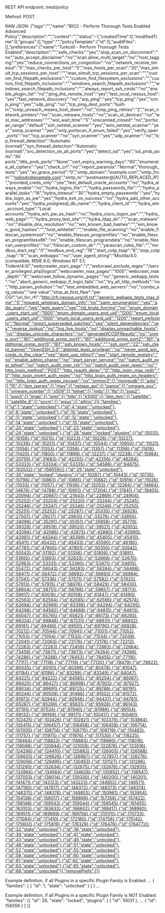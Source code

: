 REST API endpoint: /rest/policy

Method: POST

RAW JSON:
{"tags":"","name":"BIO2 - Perform Thorough Tests Enabled Advanced Policy","description":"","context":"","status":-1,"createdTime":0,"modifiedTime":0,"groups":[],"type":"","policyTemplate":{"id":1},"auditFiles":[],"preferences":{"name":"Turkcell - Perform Thorough Tests Enabled","description":"","safe_checks":"yes","stop_scan_on_disconnect":"no","auto_accept_disclaimer":"no","scan.allow_multi_target":"no","host_tagging":"yes","reduce_connections_on_congestion":"no","network_receive_timeout":"5","max_checks_per_host":"5","max_hosts_per_scan":"30","max_simult_tcp_sessions_per_host":"","max_simult_tcp_sessions_per_scan":"","custom_find_filepath_exclusions":"","custom_find_filesystem_exclusions":"","custom_find_filepath_inclusions":"","windows_search_filepath_exclusions":"","windows_search_filepath_inclusions":"","always_report_ssh_cmds":"no","enable_plugin_list":"no","ping_the_remote_host":"yes","test_local_nessus_host":"yes","fast_network_discovery":"no","arp_ping":"yes","tcp_ping":"yes","icmp_ping":"yes","udp_ping":"no","tcp_ping_dest_ports":"built-in","icmp_unreach_means_host_down":"no","icmp_ping_retries":"2","scan_network_printers":"no","scan_netware_hosts":"no","scan_ot_devices":"no","wol_mac_addresses":"","wol_wait_time":"5","unscanned_closed":"no","portscan_range":"default","ssh_netstat_scanner":"yes","wmi_netstat_scanner":"yes","snmp_scanner":"yes","only_portscan_if_enum_failed":"yes","verify_open_ports":"no","tcp_scanner":"no","syn_scanner":"yes","udp_scanner":"no","tcp_firewall_detection":"Automatic (normal)","syn_firewall_detection":"Automatic (normal)","svc_detection_on_all_ports":"yes","detect_ssl":"yes","ssl_prob_ports":"All ports","dtls_prob_ports":"None","cert_expiry_warning_days":"60","enumerate_all_ciphers":"yes","check_crl":"no","report_paranoia":"Normal","thorough_tests":"yes","av_grace_period":"0","smtp_domain":"example.com","smtp_from":"nobody@example.com","smtp_to":"postmaster@[AUTO_REPLACED_IP]","provided_creds_only":"yes","test_default_oracle_accounts":"no","hydra_always_enable":"no","hydra_logins_file":"","hydra_passwords_file":"","hydra_parallel_tasks":"16","hydra_timeout":"30","hydra_empty_passwords":"yes","hydra_login_as_pw":"yes","hydra_exit_on_success":"no","hydra_add_other_accounts":"yes","hydra_postgresql_db_name":"","hydra_client_id":"","hydra_win_account_type":"Local accounts","hydra_win_pw_as_hash":"no","hydra_cisco_logon_pw":"","hydra_web_page":"","hydra_proxy_test_site":"","hydra_ldap_dn":"","scan_malware":"no","disable_dns_resolution":"no","win_known_bad_hashes":"","win_known_good_hashes":"","host_whitelist":"","enable_file_scanning":"no","enable_filescan_systemroot":"no","enable_filescan_programfiles":"no","enable_filescan_programfilesx86":"no","enable_filescan_programdata":"no","enable_filescan_userprofiles":"no","filescan_custom_dir":"","yarascan_rules_file":"","modbus_start_reg":"0","modbus_end_reg":"16","start_cotp_tsap":"8","stop_cotp_tsap":"8","scan_webapps":"no","user_agent_string":"Mozilla/4.0 (compatible; MSIE 8.0; Windows NT 5.1; Trident/4.0)","webcrawler_start_page":"/","webcrawl_exclude_regex":"/server_privileges\\.php|logout","webcrawler_max_pages":"1000","webcrawl_max_depth":"6","webcrawl_follow_dynamic_pages":"no","generic_webapp_tests":"no","abort_generic_webapp_if_login_fails":"no","try_all_http_methods":"no","http_param_pollution":"no","test_embedded_web_servers":"no","combo_arg_values":"one value","stop_at_first_flaw":"per CGI","url_for_rfi":"http://rfi.nessus.org/rfi.txt","generic_webapp_tests_max_time":"5","request_windows_domain_info":"no","samr_enumeration":"yes","adsi_query":"yes","wmi_query":"yes","rid_brute_forcing":"no","enum_domain_users_start_uid":"1000","enum_domain_users_end_uid":"1200","enum_local_users_start_uid":"1000","enum_local_users_end_uid":"1200","report_verbosity":"Normal","report_superseded_patches":"yes","silent_dependencies":"yes","reverse_lookup":"no","log_live_hosts":"no","display_unreachable_hosts":"no","display_unicode_characters":"no","generateXCCDFResults":"no","snmp_port":"161","additional_snmp_port1":"161","additional_snmp_port2":"161","additional_snmp_port3":"161","ssh_known_hosts":"","ssh_port":"22","ssh_client_banner":"OpenSSH_5.0","attempt_least_privilege":"no","never_send_win_creds_in_the_clear":"yes","dont_use_ntlmv1":"yes","start_remote_registry":"no","enable_admin_shares":"no","start_server_service":"no","patch_audit_over_telnet":"no","patch_audit_over_rsh":"no","patch_audit_over_rexec":"no","http_login_method":"POST","http_reauth_delay":"0","http_login_max_redir":"0","http_login_invert_auth_regex":"no","http_login_auth_regex_on_headers":"no","http_login_auth_regex_nocase":"no","snmpv3":[],"mongodb":[],"adsi":[],"f5":[],"ibm_iseries":[],"rhev":[],"netapp_api":[],"panos":[],"vmware_esx":[],"vmware_vcenter":[],"x509":[],"telnet":[],"nntp":[],"ftp":[],"pop2":[],"pop3":[],"imap":[],"ipmi":[],"http":[],"k1000":[],"ibm_tem":[],"satellite":[],"satellite_6":[],"sccm":[],"wsus":[],"altiris":[]},"families":[{"id":1,"state":"unlocked"},{"id":4,"state":"unlocked"},{"id":8,"state":"unlocked"},{"id":10,"state":"unlocked"},{"id":11,"state":"unlocked"},{"id":12,"state":"unlocked"},{"id":14,"state":"unlocked"},{"id":15,"state":"unlocked"},{"id":20,"state":"unlocked"},{"id":23,"state":"unlocked"},{"id":24,"state":"unlocked"},{"id":28,"state":"locked","plugins":[{"id":10031},{"id":10158},{"id":10215},{"id":10223},{"id":10226},{"id":10227},{"id":10239},{"id":10251},{"id":10437},{"id":10544},{"id":10950},{"id":11021},{"id":11058},{"id":11353},{"id":11356},{"id":11357},{"id":11358},{"id":11418},{"id":11420},{"id":11800},{"id":11899},{"id":12237},{"id":12238},{"id":15984},{"id":20759},{"id":31683},{"id":42255},{"id":42256},{"id":48264},{"id":53333},{"id":53334},{"id":53335},{"id":54586},{"id":94675},{"id":103532},{"id":156559}]},{"id":29,"state":"unlocked"},{"id":30,"state":"locked","plugins":[{"id":10287},{"id":10443},{"id":10735},{"id":10796},{"id":10863},{"id":10881},{"id":10882},{"id":10919},{"id":11026},{"id":11033},{"id":11057},{"id":11936},{"id":12053},{"id":12264},{"id":14664},{"id":14674},{"id":14788},{"id":15901},{"id":17204},{"id":17841},{"id":18405},{"id":20094},{"id":20887},{"id":21643},{"id":22869},{"id":24904},{"id":25202},{"id":25203},{"id":25220},{"id":25244},{"id":25245},{"id":25246},{"id":25247},{"id":25248},{"id":25249},{"id":25250},{"id":25251},{"id":25252},{"id":25287},{"id":25335},{"id":26928},{"id":27507},{"id":29217},{"id":29831},{"id":33276},{"id":33850},{"id":34098},{"id":35291},{"id":35351},{"id":35658},{"id":35779},{"id":39329},{"id":39519},{"id":39520},{"id":39521},{"id":42053},{"id":42084},{"id":42086},{"id":42873},{"id":42880},{"id":42980},{"id":42981},{"id":44344},{"id":45399},{"id":45405},{"id":45410},{"id":45411},{"id":45432},{"id":45433},{"id":45590},{"id":46180},{"id":47761},{"id":47800},{"id":47801},{"id":50350},{"id":50542},{"id":50543},{"id":51192},{"id":51356},{"id":51859},{"id":51891},{"id":51892},{"id":51893},{"id":52633},{"id":52669},{"id":52670},{"id":52963},{"id":53331},{"id":53360},{"id":53471},{"id":54615},{"id":55472},{"id":56043},{"id":56283},{"id":56284},{"id":56468},{"id":56471},{"id":56472},{"id":56692},{"id":56693},{"id":56984},{"id":57041},{"id":57336},{"id":57571},{"id":57582},{"id":57620},{"id":57913},{"id":57915},{"id":58076},{"id":58429},{"id":58430},{"id":58604},{"id":58751},{"id":58768},{"id":59657},{"id":59713},{"id":59917},{"id":60016},{"id":60108},{"id":61447},{"id":61490},{"id":62563},{"id":62564},{"id":62565},{"id":62566},{"id":62574},{"id":62694},{"id":62969},{"id":63398},{"id":64294},{"id":64295},{"id":64298},{"id":64582},{"id":64688},{"id":64815},{"id":64913},{"id":65047},{"id":65765},{"id":65821},{"id":66173},{"id":66293},{"id":66334},{"id":66848},{"id":67231},{"id":68931},{"id":68932},{"id":69181},{"id":69480},{"id":69551},{"id":69790},{"id":69928},{"id":70212},{"id":70544},{"id":70941},{"id":71051},{"id":71052},{"id":71053},{"id":71054},{"id":71533},{"id":71534},{"id":72039},{"id":72041},{"id":72063},{"id":72176},{"id":72178},{"id":72212},{"id":72263},{"id":72283},{"id":72459},{"id":72663},{"id":72664},{"id":73459},{"id":73671},{"id":73673},{"id":74264},{"id":74266},{"id":74286},{"id":74288},{"id":76453},{"id":76455},{"id":77116},{"id":77117},{"id":77118},{"id":77119},{"id":77120},{"id":78479},{"id":78822},{"id":80035},{"id":80101},{"id":80399},{"id":80478},{"id":81047},{"id":81184},{"id":81186},{"id":83299},{"id":83349},{"id":84047},{"id":84221},{"id":84222},{"id":84585},{"id":85254},{"id":86067},{"id":86420},{"id":86427},{"id":86898},{"id":87925},{"id":87927},{"id":89034},{"id":89691},{"id":89725},{"id":89788},{"id":90191},{"id":90246},{"id":90509},{"id":91486},{"id":91502},{"id":91572},{"id":91973},{"id":92944},{"id":92946},{"id":94437},{"id":94761},{"id":95287},{"id":95289},{"id":95631},{"id":95928},{"id":96143},{"id":97191},{"id":97524},{"id":97940},{"id":97989},{"id":99104},{"id":99132},{"id":99169},{"id":99171},{"id":100417},{"id":100461},{"id":102425},{"id":102426},{"id":102821},{"id":103379},{"id":103864},{"id":105415},{"id":106457},{"id":106458},{"id":106459},{"id":106714},{"id":107005},{"id":108714},{"id":108715},{"id":108719},{"id":110483},{"id":111757},{"id":111975},{"id":111976},{"id":117530},{"id":118225},{"id":118464},{"id":118823},{"id":118883},{"id":118980},{"id":119016},{"id":119098},{"id":120944},{"id":121009},{"id":122878},{"id":123516},{"id":124298},{"id":124410},{"id":125883},{"id":126003},{"id":126588},{"id":126625},{"id":126626},{"id":126987},{"id":127857},{"id":128276},{"id":129056},{"id":129495},{"id":130453},{"id":131127},{"id":131286},{"id":131290},{"id":132634},{"id":132675},{"id":132676},{"id":132935},{"id":133964},{"id":134564},{"id":134626},{"id":135852},{"id":136547},{"id":137053},{"id":138014},{"id":139330},{"id":140200},{"id":140201},{"id":141471},{"id":143123},{"id":143223},{"id":144852},{"id":146571},{"id":147190},{"id":147817},{"id":148372},{"id":148373},{"id":148374},{"id":148375},{"id":148376},{"id":149853},{"id":150961},{"id":153954},{"id":154138},{"id":156017},{"id":156899},{"id":157358},{"id":157422},{"id":158148},{"id":159543},{"id":159544},{"id":159545},{"id":161455},{"id":163103},{"id":163633},{"id":166602},{"id":168417},{"id":168980},{"id":169511},{"id":169699},{"id":169756},{"id":170170},{"id":170733},{"id":171084},{"id":171410},{"id":172180},{"id":174758},{"id":175142},{"id":175602},{"id":175819},{"id":176329},{"id":176476},{"id":176477}]},{"id":32,"state":"unlocked"},{"id":36,"state":"unlocked"},{"id":39,"state":"unlocked"},{"id":41,"state":"unlocked"},{"id":43,"state":"unlocked"},{"id":45,"state":"unlocked"},{"id":48,"state":"unlocked"},{"id":51,"state":"unlocked"},{"id":52,"state":"unlocked"},{"id":55,"state":"unlocked"},{"id":58,"state":"unlocked"},{"id":60,"state":"unlocked"},{"id":61,"state":"unlocked"},{"id":62,"state":"unlocked"},{"id":63,"state":"unlocked"},{"id":65,"state":"unlocked"},{"id":66,"state":"unlocked"}],"removePrefs":[]}

 

Example definition, if all Plugins in a specific Plugin Family is Enabled:
...
{
  "families": [
    {
      "id": 1,
      "state": "unlocked"
    }
  ]
}
...

 

Example definition, if all Plugins in a specific Plugin Family is NOT Enabled:
"families": [{
  "id": 28,
  "state": "locked",
  "plugins": [
    {
      "id": 10031
    },
...
    {
      "id": 156559
    }
  ]
}]

 
